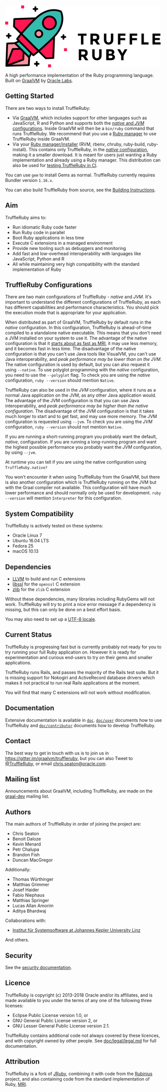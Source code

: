 ![TruffleRuby logo](logo/png/truffleruby_logo_horizontal_medium.png)

A high performance implementation of the Ruby programming language. Built on
[GraalVM](http://graalvm.org/) by [Oracle Labs](https://labs.oracle.com).

## Getting Started

There are two ways to install TruffleRuby:
* Via [GraalVM](doc/user/installing-graalvm.md), which includes support for
  other languages such as JavaScript, R and Python and supports both the
  [*native* and *JVM* configurations](#truffleruby-configurations).
  Inside GraalVM will then be a `bin/ruby` command that runs TruffleRuby.
  We recommend that you use a [Ruby manager](doc/user/ruby-managers.md#configuring-ruby-managers-for-the-full-graalvm-distribution)
  to use TruffleRuby inside GraalVM.
* Via your [Ruby manager/installer](doc/user/ruby-managers.md) (RVM, rbenv,
  chruby, ruby-build, ruby-install). This contains only TruffleRuby, in the
  [*native* configuration](#truffleruby-configurations), making it a smaller
  download. It is meant for users just wanting a Ruby implementation and already using
  a Ruby manager. This distribution can also be used for
  [testing TruffleRuby in CI](doc/user/standalone-distribution.md).

You can use `gem` to install Gems as normal. TruffleRuby currently requires
Bundler version `1.16.x`.

You can also build TruffleRuby from source, see the
[Building Instructions](doc/contributor/workflow.md).

## Aim

TruffleRuby aims to:

* Run idiomatic Ruby code faster
* Run Ruby code in parallel
* Boot Ruby applications in less time
* Execute C extensions in a managed environment
* Provide new tooling such as debuggers and monitoring
* Add fast and low-overhead interoperability with languages like JavaScript, Python and R
* All while maintaining very high compatibility with the standard implementation of Ruby

## TruffleRuby Configurations

There are two main configurations of TruffleRuby - *native* and *JVM*. It's
important to understand the different configurations of TruffleRuby, as each has
different capabilities and performance characteristics. You should pick the
execution mode that is appropriate for your application.

When distributed as part of GraalVM, TruffleRuby by default runs in the *native*
configuration. In this configuration, TruffleRuby is ahead-of-time compiled to a
standalone native executable. This means that you don't need a JVM installed on
your system to use it. The advantage of the native configuration is that it
[starts about as fast as MRI](doc/contributor/svm.md), it may use less memory,
and it becomes fast in less time. The disadvantage of the native configuration
is that you can't use Java tools like VisualVM, you can't use Java
interoperability, and *peak performance may be lower than on the JVM*. The
native configuration is used by default, but you can also request it using
`--native`. To use polyglot programming with the *native* configuration, you
need to use the `--polyglot` flag. To check you are using the *native*
configuration, `ruby --version` should mention `Native`.

TruffleRuby can also be used in the *JVM* configuration, where it runs as a
normal Java application on the JVM, as any other Java application would. The
advantage of the JVM configuration is that you can use Java interoperability,
and *peak performance may be higher than the native configuration*. The
disadvantage of the JVM configuration is that it takes much longer to start and
to get fast, and may use more memory. The JVM configuration is requested using
`--jvm`. To check you are using the *JVM* configuration, `ruby --version` should
not mention `Native`.

If you are running a short-running program you probably want the default,
*native*, configuration. If you are running a long-running program and want the
highest possible performance you probably want the *JVM* configuration, by using
`--jvm`.

At runtime you can tell if you are using the native configuration using
`TruffleRuby.native?`

You won't encounter it when using TruffleRuby from the GraalVM, but there is
also another configuration which is TruffleRuby running on the JVM but with the
Graal compiler not available. This configuration will have much lower
performance and should normally only be used for development. `ruby --version`
will mention `Interpreter` for this configuration.

## System Compatibility

TruffleRuby is actively tested on these systems:

* Oracle Linux 7
* Ubuntu 16.04 LTS
* Fedora 25
* macOS 10.13

## Dependencies

* [LLVM](doc/user/installing-llvm.md) to build and run C extensions
* [libssl](doc/user/installing-libssl.md) for the `openssl` C extension
* [zlib](doc/user/installing-zlib.md) for the `zlib` C extension

Without these dependencies, many libraries including RubyGems will not work.
TruffleRuby will try to print a nice error message if a dependency is missing,
but this can only be done on a best effort basis.

You may also need to set up a [UTF-8 locale](doc/user/utf8-locale.md).

## Current Status

TruffleRuby is progressing fast but is currently probably not ready for you to
try running your full Ruby application on. However it is ready for
experimentation and curious end-users to try on their gems and smaller
applications.

TruffleRuby runs Rails, and passes the majority of the Rails test suite. But it
is missing support for Nokogiri and ActiveRecord database drivers which makes it
not practical to run real Rails applications at the moment.

You will find that many C extensions will not work without modification.

## Documentation

Extensive documentation is available in [`doc`](doc).
[`doc/user`](doc/user) documents how to use TruffleRuby and
[`doc/contributor`](doc/contributor) documents how to develop TruffleRuby.

## Contact

The best way to get in touch with us is to join us in
https://gitter.im/graalvm/truffleruby, but you can also Tweet to
[@TruffleRuby](https://twitter.com/truffleruby), or email
chris.seaton@oracle.com.

## Mailing list

Announcements about GraalVM, including TruffleRuby, are made on the
[graal-dev](http://mail.openjdk.java.net/mailman/listinfo/graal-dev) mailing list.

## Authors

The main authors of TruffleRuby in order of joining the project are:

* Chris Seaton
* Benoit Daloze
* Kevin Menard
* Petr Chalupa
* Brandon Fish
* Duncan MacGregor

Additionally:

* Thomas Würthinger
* Matthias Grimmer
* Josef Haider
* Fabio Niephaus
* Matthias Springer
* Lucas Allan Amorim
* Aditya Bhardwaj

Collaborations with:

* [Institut für Systemsoftware at Johannes Kepler University
   Linz](http://ssw.jku.at)

And others.

## Security

See the [security documentation](doc/user/security.md).

## Licence

TruffleRuby is copyright (c) 2013-2018 Oracle and/or its affiliates, and is made
available to you under the terms of any one of the following three licenses:

* Eclipse Public License version 1.0, or
* GNU General Public License version 2, or
* GNU Lesser General Public License version 2.1.

TruffleRuby contains additional code not always covered by these licences, and
with copyright owned by other people. See
[doc/legal/legal.md](doc/legal/legal.md) for full documentation.

## Attribution

TruffleRuby is a fork of [JRuby](https://github.com/jruby/jruby), combining it
with code from the [Rubinius](https://github.com/rubinius/rubinius) project, and
also containing code from the standard implementation of Ruby,
[MRI](https://github.com/ruby/ruby).
